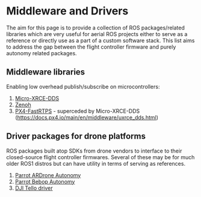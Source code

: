 # Middleware and Drivers

The aim for this page is to provide a collection of ROS packages/related libraries which are very useful for aerial ROS projects either to serve as a reference or directly use as a part of a custom software stack. This list aims to address the gap between the flight controller firmware and purely autonomy related packages. 

## Middleware libraries

Enabling low overhead publish/subscribe on microcontrollers:

1. [Micro-XRCE-DDS](https://github.com/eProsima/Micro-XRCE-DDS)
2. [Zenoh](https://github.com/eclipse-zenoh/zenoh-plugin-dds)
3. [PX4-FastRTPS](https://github.com/eProsima/px4_to_ros) - superceded by Micro-XRCE-DDS (https://docs.px4.io/main/en/middleware/uxrce_dds.html)

## Driver packages for drone platforms

ROS packages built atop SDKs from drone vendors to interface to their closed-source flight controller firmwares. Several of these may be for much older ROS1 distros but can have utility in terms of serving as references.

1. [Parrot ARDrone Autonomy](https://github.com/AutonomyLab/ardrone_autonomy)
2. [Parrot Bebop Autonomy](https://github.com/AutonomyLab/bebop_autonomy)
3. [DJI Tello driver](https://github.com/anqixu/tello_driver)
